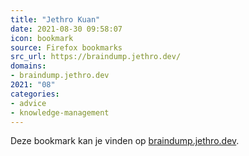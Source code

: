 ```yaml
---
title: "Jethro Kuan"
date: 2021-08-30 09:58:07
icon: bookmark
source: Firefox bookmarks
src_url: https://braindump.jethro.dev/
domains:
- braindump.jethro.dev
2021: "08"
categories:
- advice
- knowledge-management
---
```

Deze bookmark kan je vinden op [braindump.jethro.dev](https://braindump.jethro.dev/).
